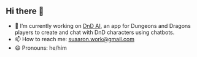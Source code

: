 ## Hi there 👋

- 🔭 I’m currently working on [DnD AI](https://github.com/fantamanatee/dnd_ai), an app for Dungeons and Dragons players to create and chat with DnD characters using chatbots.
- 📫 How to reach me: suaaron.work@gmail.com
- 😄 Pronouns: he/him
